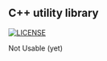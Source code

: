 ## C++ utility library

[![LICENSE](http://i.creativecommons.org/l/by/3.0/88x31.png)](http://creativecommons.org/licenses/by/3.0/)

Not Usable (yet)


